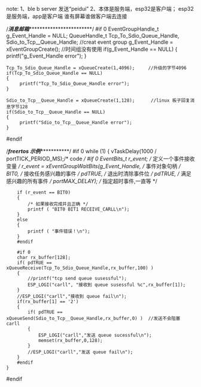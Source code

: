 note: 
1、ble  b server  发送“peidui”
2、本体是服务端，esp32是客户端；  esp32是服务端，app是客户端       谁有屏幕谁做客户端去连接




/*************************************消息邮箱*************************************************************/
#if 0
    EventGroupHandle_t g_Event_Handle = NULL;
    QueueHandle_t Tcp_To_Sdio_Queue_Handle, Sdio_to_Tcp__Queue_Handle;
     //creat event group
    g_Event_Handle = xEventGroupCreate();    //时间组没有使用
    if(g_Event_Handle == NULL)
    {
        printf("g_Event_Handle error");
    }

    Tcp_To_Sdio_Queue_Handle = xQueueCreate(1,4096);     //升级的字节4096
    if(Tcp_To_Sdio_Queue_Handle == NULL)
    {
         printf("Tcp_To_Sdio_Queue_Handle error");
    }

    Sdio_to_Tcp__Queue_Handle = xQueueCreate(1,128);      //linux 板子回复消息字节128
    if(Sdio_to_Tcp__Queue_Handle == NULL)
    {
         printf("Sdio_to_Tcp__Queue_Handle error");
    }
#endif

/*************************************freertos 示例************************************************/
#if 0
    while (1)
    {
        vTaskDelay(1000 / portTICK_PERIOD_MS);/* code */
        #if 0
        EventBits_t r_event;                                    /* 定义一个事件接收变量 */ 
                r_event = xEventGroupWaitBits(g_Event_Handle,     /* 事件对象句柄 */ 
                              BIT0,                        /* 接收任务感兴趣的事件 */ 
                              pdTRUE,                           /* 退出时清除事件位 */ 
                              pdTRUE,                           /* 满足感兴趣的所有事件 */ 
                              portMAX_DELAY);                   /* 指定超时事件,一直等 */ 
  
        if (r_event == BIT0) 
        { 
            /* 如果接收完成并且正确 */ 
            printf ( "BIT0 BIT1 RECEIVE_CARLL\n"); 
        } 
        else 
        {
            printf ( "事件错误！\n"); 
        }
        #endif

        #if 0
        char rx_buffer[128];
        if( pdTRUE == xQueueReceive(Tcp_To_Sdio_Queue_Handle,rx_buffer,100) )
        {
            //printf("tcp send queue susessful");
            ESP_LOGI("carll", "接收到 queue susessful %c",rx_buffer[1]);
        }
        //ESP_LOGI("carll","接收到 queue fail\n");
        if(rx_buffer[1] == '2')
        {
            if( pdTRUE == xQueueSend(Sdio_to_Tcp__Queue_Handle,rx_buffer,0) )  //发送不会阻塞 carll
            {
                ESP_LOGI("carll","发送 queue sucessful\n");
                memset(rx_buffer,0,128);
            }   
            //ESP_LOGI("carll","发送 queue fail\n");
        }       
        #endif
    }
#endif